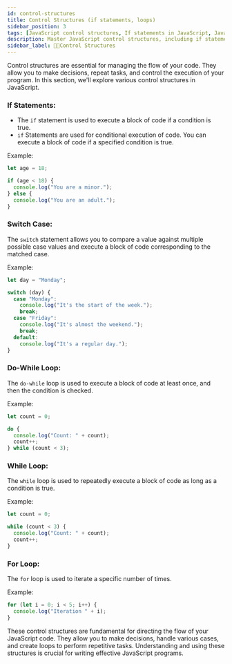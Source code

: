 ```yaml
---
id: control-structures
title: Control Structures (if statements, loops)
sidebar_position: 3
tags: [JavaScript control structures, If statements in JavaScript, JavaScript loops, If-else statements in Node.js, Switch-case statements in JavaScript, Do-while loop in Node.js, While loop in JavaScript, For loop in Node.js, Conditional statements in programming, JavaScript loop examples, Looping in Node.js, Control flow in Node.js, JavaScript branching statements, Looping constructs in programming, JavaScript decision-making structures, JavaScript control structures, if statements in JavaScript, JavaScript loops, Conditional statements, Looping in JavaScript, Decision-making in JavaScript, for and while loops]
description: Master JavaScript control structures, including if statements and loops. Learn how to make decisions and create loops for your code.
sidebar_label: 🧑‍💻Control Structures
---
```


Control structures are essential for managing the flow of your code. They allow you to make decisions, repeat tasks, and control the execution of your program. In this section, we'll explore various control structures in JavaScript.

### If Statements:

- The `if` statement is used to execute a block of code if a condition is true.
- `if` Statements are used for conditional execution of code. You can execute a block of code if a specified condition is true.

Example:
```js title="index.js"
let age = 18;

if (age < 18) {
  console.log("You are a minor.");
} else {
  console.log("You are an adult.");
}
```

### Switch Case:

The `switch` statement allows you to compare a value against multiple possible case values and execute a block of code corresponding to the matched case.

Example:
```js title="index.js"
let day = "Monday";

switch (day) {
  case "Monday":
    console.log("It's the start of the week.");
    break;
  case "Friday":
    console.log("It's almost the weekend.");
    break;
  default:
    console.log("It's a regular day.");
}
```

### Do-While Loop:

The `do-while` loop is used to execute a block of code at least once, and then the condition is checked.

Example:
```js title="index.js"
let count = 0;

do {
  console.log("Count: " + count);
  count++;
} while (count < 3);
```

### While Loop:

The `while` loop is used to repeatedly execute a block of code as long as a condition is true.

Example:
```js title="index.js"
let count = 0;

while (count < 3) {
  console.log("Count: " + count);
  count++;
}
```

### For Loop:

The `for` loop is used to iterate a specific number of times.

Example:
```js title="index.js"
for (let i = 0; i < 5; i++) {
  console.log("Iteration " + i);
}
```

These control structures are fundamental for directing the flow of your JavaScript code. They allow you to make decisions, handle various cases, and create loops to perform repetitive tasks. Understanding and using these structures is crucial for writing effective JavaScript programs.